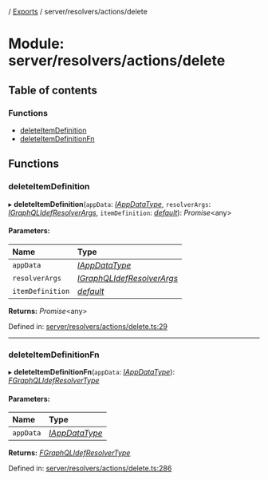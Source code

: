 [](../README.md) / [Exports](../modules.md) / server/resolvers/actions/delete

# Module: server/resolvers/actions/delete

## Table of contents

### Functions

- [deleteItemDefinition](server_resolvers_actions_delete.md#deleteitemdefinition)
- [deleteItemDefinitionFn](server_resolvers_actions_delete.md#deleteitemdefinitionfn)

## Functions

### deleteItemDefinition

▸ **deleteItemDefinition**(`appData`: [*IAppDataType*](../interfaces/server.iappdatatype.md), `resolverArgs`: [*IGraphQLIdefResolverArgs*](../interfaces/gql.igraphqlidefresolverargs.md), `itemDefinition`: [*default*](../classes/base_root_module_itemdefinition.default.md)): *Promise*<any\>

#### Parameters:

Name | Type |
:------ | :------ |
`appData` | [*IAppDataType*](../interfaces/server.iappdatatype.md) |
`resolverArgs` | [*IGraphQLIdefResolverArgs*](../interfaces/gql.igraphqlidefresolverargs.md) |
`itemDefinition` | [*default*](../classes/base_root_module_itemdefinition.default.md) |

**Returns:** *Promise*<any\>

Defined in: [server/resolvers/actions/delete.ts:29](https://github.com/onzag/itemize/blob/0569bdf2/server/resolvers/actions/delete.ts#L29)

___

### deleteItemDefinitionFn

▸ **deleteItemDefinitionFn**(`appData`: [*IAppDataType*](../interfaces/server.iappdatatype.md)): [*FGraphQLIdefResolverType*](gql.md#fgraphqlidefresolvertype)

#### Parameters:

Name | Type |
:------ | :------ |
`appData` | [*IAppDataType*](../interfaces/server.iappdatatype.md) |

**Returns:** [*FGraphQLIdefResolverType*](gql.md#fgraphqlidefresolvertype)

Defined in: [server/resolvers/actions/delete.ts:286](https://github.com/onzag/itemize/blob/0569bdf2/server/resolvers/actions/delete.ts#L286)
